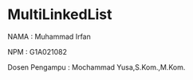 # MultiLinkedList

NAMA : Muhammad Irfan

NPM : G1A021082

Dosen Pengampu  : Mochammad Yusa,S.Kom.,M.Kom.

